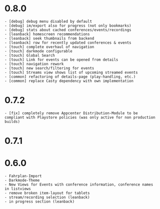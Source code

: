 # 0.8.0
    - [debug] debug menu disabled by default
    - [debug] im/export also for progress (not only bookmarks)
    - [debug] stats about cached conferences/events/recordings
    - [leanback] homescreen recommendations
    - [leanback] seek thumbnails from backend
    - [leanback] row for recently updated conferences & events
    - [touch] complete overhaul of navigation
    - [touch] darkmode configurable
    - [touch] Global Search
    - [touch] Link for events can be opened from details
    - [touch] navigation rework
    - [touch] new search/filtering for events
    - [touch] Streams view shows list of upcoming streamed events
    - [common] refactoring of details-page (play-handling, etc.)
    - [common] replace Casty dependency with own implementation

# 0.7.2
    - [fix] completely remove Appcenter Distribution-Module to be compliant with Playstore policies (was only active for non production builds)

# 0.7.1

# 0.6.0
    - Fahrplan-Import
    - Darkmode-Theme
    - New Views for Events with conference information, conference names in listviews
    - remove broken item-layout for tablets
    - stream/recording selection (leanback)
    - in progress section (leanback)